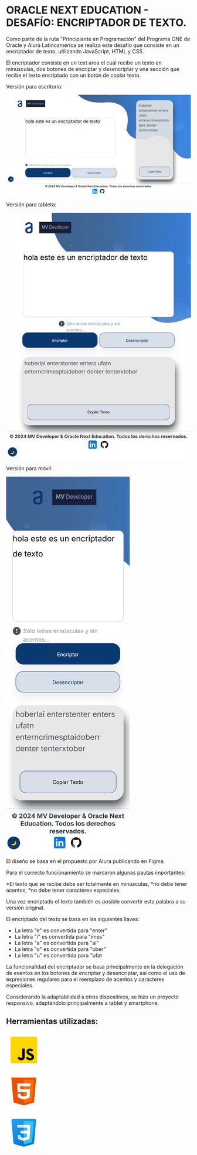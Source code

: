 # ORACLE NEXT EDUCATION - DESAFÍO: ENCRIPTADOR DE TEXTO.

Como parte de la ruta "Principiante en Programación" del Programa ONE de Oracle y Alura Latinoamérica se realiza este desafío que consiste en un encriptador de texto, utilizando JavaScript, HTML y CSS.

El encriptador consiste en un text area el cuál recibe un texto en minúsculas, dos botones de encriptar y desencriptar y una sección que recibe el texto encriptado con un botón de copiar texto.


Versión para escritorio:

![Encriptador](./assets/desktop.png)

Versión para tableta:

![Encriptador](./assets/tablet.png)

Versión para móvil:

![Encriptador](./assets/mobile.png)



El diseño se basa en el propuesto por Alura publicando en Figma.

Para el correcto funcionamiento se marcaron algunas pautas importantes:

  *El texto que se recibe debe ser totalmente en minúsculas,
  *no debe tener acentos,
  *no debe tener caractéres especiales.

Una vez encriptado el texto también es posible convertir esta palabra a su versión original.



El encriptado del texto se basa en las siguientes llaves:

 * La letra "e" es convertida para "enter"
 * La letra "i" es convertida para "imes"
 * La letra "a" es convertida para "ai"
 * La letra "o" es convertida para "ober"
 * La letra "u" es convertida para "ufat


La funcionalidad del encriptador se basa principalmente en la delegación de eventos en los botones de encriptar y desencriptar, así como el uso de expresiones regulares para el reemplazo de acentos y carácteres especiales.

Considerando la adaptabilidad a otros dispositivos, se hizo un proyecto responsivo, adaptándolo principalmente a tablet y smartphone.

## Herramientas utilizadas:

![imagen](assets/icons8-javascript.svg)

 ![imagen](assets/icons8-html.svg)

 ![imagen](assets/icons8-css.svg)



